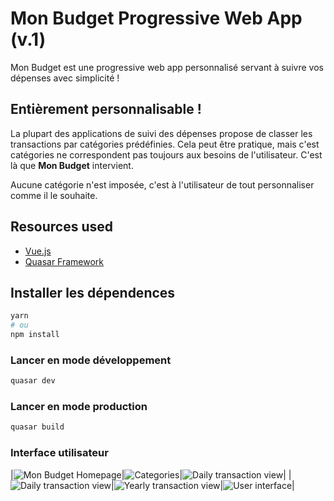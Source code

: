 # Mon Budget Progressive Web App (v.1)

Mon Budget est une progressive web app personnalisé servant à suivre vos dépenses avec simplicité !

## Entièrement personnalisable !

La plupart des applications de suivi des dépenses propose de classer les transactions par catégories prédéfinies. Cela peut être pratique, mais c'est catégories ne correspondent pas toujours aux besoins de l'utilisateur. C'est là que **Mon Budget** intervient.

Aucune catégorie n'est imposée, c'est à l'utilisateur de tout personnaliser comme il le souhaite.

## Resources used
* [Vue.js](https://vuejs.org/)
* [Quasar Framework](https://quasar.dev/)

## Installer les dépendences
```bash
yarn
# ou
npm install
```

### Lancer en mode développement
```bash
quasar dev
```

### Lancer en mode production
```bash
quasar build
```

### Interface utilisateur

|![Mon Budget Homepage](/public/screenshots/mon-budget-01.jpg "Homepage")|![Categories](/public/screenshots/mon-budget-02.jpg "Categories")|![Daily transaction view](/public/screenshots/mon-budget-03.jpg "Daily transaction")|
|![Daily transaction view](/public/screenshots/mon-budget-04.jpg "Daily transaction")|![Yearly transaction view](/public/screenshots/mon-budget-05.jpg "Yearly view")|![User interface](/public/screenshots/mon-budget-06.jpg "Update a transaction")|